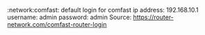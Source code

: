 :network:comfast:
default login for comfast
ip address: 192.168.10.1
username:   admin
password:   admin
Source: https://router-network.com/comfast-router-login
